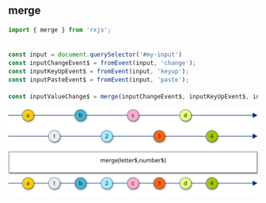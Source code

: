 ## merge

```typescript
import { merge } from 'rxjs';


const input = document.querySelector('#my-input')
const inputChangeEvent$ = fromEvent(input, 'change');
const inputKeyUpEvent$ = fromEvent(input, 'keyup');
const inputPasteEvent$ = fromEvent(input, 'paste');

const inputValueChange$ = merge(inputChangeEvent$, inputKeyUpEvent$, inputPasteEvent$);

```
<!-- .element: class="big-code block" -->

![w-1000 center](../../assets/images/diagrams/factory_merge.svg)

